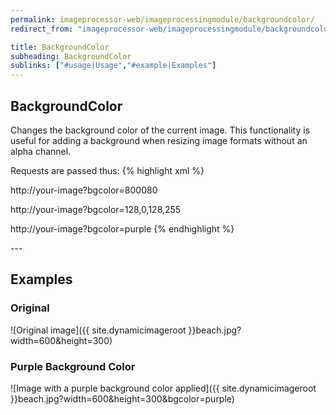 ```yaml
---
permalink: imageprocessor-web/imageprocessingmodule/backgroundcolor/
redirect_from: "imageprocessor-web/imageprocessingmodule/backgroundcolor.html"

title: BackgroundColor
subheading: BackgroundColor
sublinks: ["#usage|Usage","#example|Examples"]
---
```

<section id="usage">

# BackgroundColor

Changes the background color of the current image. This functionality is useful 
for adding a background when resizing image formats without an alpha channel. 

Requests are passed thus:
{% highlight xml %}
<!--Hex-->
http://your-image?bgcolor=800080
<!--RGBA-->
http://your-image?bgcolor=128,0,128,255
<!--Known Color-->
http://your-image?bgcolor=purple
{% endhighlight %}
</section>
---
<section id="example">

# Examples

### Original

![Original image]({{ site.dynamicimageroot }}beach.jpg?width=600&height=300)

### Purple Background Color

![Image with a purple background color applied]({{ site.dynamicimageroot }}beach.jpg?width=600&height=300&bgcolor=purple)

</section>
